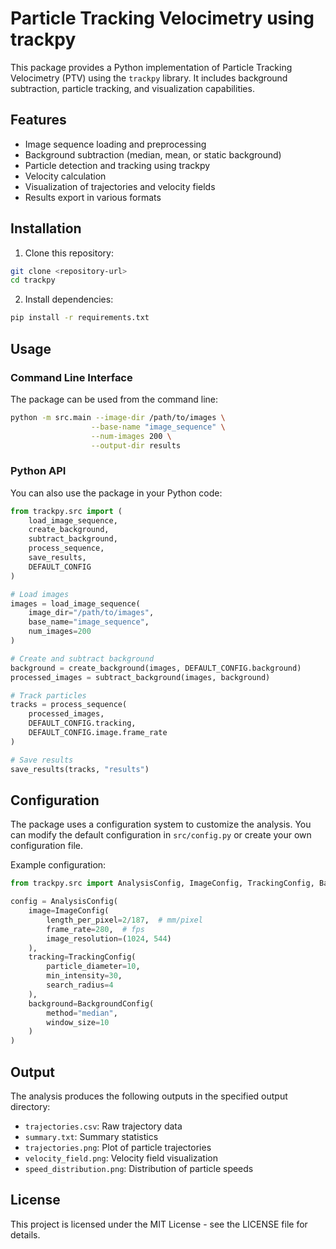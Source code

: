 # Particle Tracking Velocimetry using trackpy

This package provides a Python implementation of Particle Tracking Velocimetry (PTV) using the `trackpy` library. It includes background subtraction, particle tracking, and visualization capabilities.

## Features

- Image sequence loading and preprocessing
- Background subtraction (median, mean, or static background)
- Particle detection and tracking using trackpy
- Velocity calculation
- Visualization of trajectories and velocity fields
- Results export in various formats

## Installation

1. Clone this repository:
```bash
git clone <repository-url>
cd trackpy
```

2. Install dependencies:
```bash
pip install -r requirements.txt
```

## Usage

### Command Line Interface

The package can be used from the command line:

```bash
python -m src.main --image-dir /path/to/images \
                  --base-name "image_sequence" \
                  --num-images 200 \
                  --output-dir results
```

### Python API

You can also use the package in your Python code:

```python
from trackpy.src import (
    load_image_sequence,
    create_background,
    subtract_background,
    process_sequence,
    save_results,
    DEFAULT_CONFIG
)

# Load images
images = load_image_sequence(
    image_dir="/path/to/images",
    base_name="image_sequence",
    num_images=200
)

# Create and subtract background
background = create_background(images, DEFAULT_CONFIG.background)
processed_images = subtract_background(images, background)

# Track particles
tracks = process_sequence(
    processed_images,
    DEFAULT_CONFIG.tracking,
    DEFAULT_CONFIG.image.frame_rate
)

# Save results
save_results(tracks, "results")
```

## Configuration

The package uses a configuration system to customize the analysis. You can modify the default configuration in `src/config.py` or create your own configuration file.

Example configuration:
```python
from trackpy.src import AnalysisConfig, ImageConfig, TrackingConfig, BackgroundConfig

config = AnalysisConfig(
    image=ImageConfig(
        length_per_pixel=2/187,  # mm/pixel
        frame_rate=280,  # fps
        image_resolution=(1024, 544)
    ),
    tracking=TrackingConfig(
        particle_diameter=10,
        min_intensity=30,
        search_radius=4
    ),
    background=BackgroundConfig(
        method="median",
        window_size=10
    )
)
```

## Output

The analysis produces the following outputs in the specified output directory:

- `trajectories.csv`: Raw trajectory data
- `summary.txt`: Summary statistics
- `trajectories.png`: Plot of particle trajectories
- `velocity_field.png`: Velocity field visualization
- `speed_distribution.png`: Distribution of particle speeds

## License

This project is licensed under the MIT License - see the LICENSE file for details. 